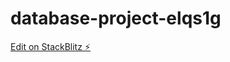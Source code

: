 # database-project-elqs1g

[Edit on StackBlitz ⚡️](https://stackblitz.com/edit/database-project-elqs1g)